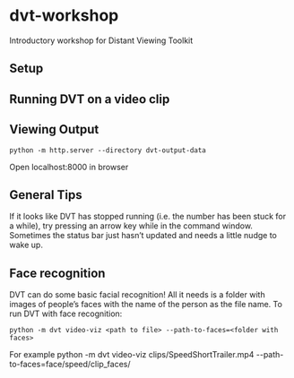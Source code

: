 # dvt-workshop
Introductory workshop for Distant Viewing Toolkit

## Setup
 
## Running DVT on a video clip
 
## Viewing Output
```
python -m http.server --directory dvt-output-data
```
Open localhost:8000 in browser
 
## General Tips
If it looks like DVT has stopped running (i.e. the number has been stuck for a while), try pressing an arrow key while in the command window. Sometimes the status bar just hasn’t updated and needs a little nudge to wake up.

## Face recognition
DVT can do some basic facial recognition! All it needs is a folder with images of people’s faces with the name of the person as the file name. To run DVT with face recognition:
```
python -m dvt video-viz <path to file> --path-to-faces=<folder with faces>
```

For example
python -m dvt video-viz clips/SpeedShortTrailer.mp4 --path-to-faces=face/speed/clip_faces/
